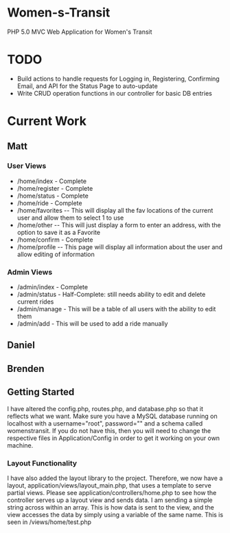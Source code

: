 Women-s-Transit
===============

PHP 5.0 MVC Web Application for Women's Transit



# TODO
* Build actions to handle requests for Logging in, Registering, Confirming Email, and API for the Status Page to auto-update
* Write CRUD operation functions in our controller for basic DB entries

# Current Work
## Matt

### User Views
* /home/index - Complete
* /home/register - Complete
* /home/status - Complete
* /home/ride - Complete
* /home/favorites -- This will display all the fav locations of the current user and allow them to select 1 to use
* /home/other -- This will just display a form to enter an address, with the option to save it as a Favorite
* /home/confirm - Complete
* /home/profile -- This page will display all information about the user and allow editing of information

### Admin Views
* /admin/index - Complete
* /admin/status - Half-Complete: still needs ability to edit and delete current rides
* /admin/manage - This will be a table of all users with the ability to edit them
* /admin/add - This will be used to add a ride manually

## Daniel


## Brenden



## Getting Started

I have altered the config.php, routes.php, and database.php so that it reflects what we want.  Make sure you have a 
MySQL database running on localhost with a username="root", password="" and a schema called womenstransit. If you
 do not have this, then you will need to change the respective files in Application/Config in order to get it working
on your own machine.


### Layout Functionality
I have also added the layout library to the project. Therefore, we now have a layout, application/views/layout_main.php, that uses a template to serve partial views.  Please see application/controllers/home.php to see how the controller serves up a layout view and sends data. I am sending a simple string across within an array. This is how data is sent to the view, and the view accesses the data by simply using a variable of the same name. This is seen in /views/home/test.php

